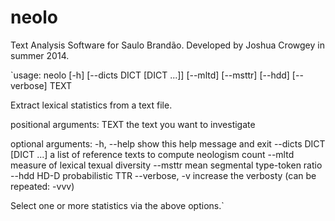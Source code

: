 neolo
=====

Text Analysis Software for Saulo Brandão.  Developed by Joshua Crowgey
in summer 2014.

`usage: neolo [-h] [--dicts DICT [DICT ...]] [--mltd] [--msttr] [--hdd]
             [--verbose]
             TEXT

Extract lexical statistics from a text file.

positional arguments:
  TEXT                  the text you want to investigate

optional arguments:
  -h, --help            show this help message and exit
  --dicts DICT [DICT ...]
                        a list of reference texts to compute neologism count
  --mltd                measure of lexical texual diversity
  --msttr               mean segmental type-token ratio
  --hdd                 HD-D probabilistic TTR
  --verbose, -v         increase the verbosty (can be repeated: -vvv)

Select one or more statistics via the above options.`
